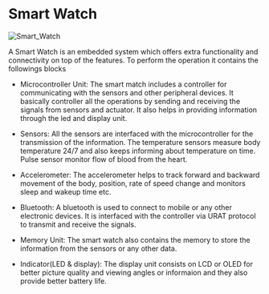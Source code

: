 # Smart Watch

![Smart_Watch](https://user-images.githubusercontent.com/98875082/154545253-2c6e0a31-665d-4931-841d-bd674bbda849.png)

A Smart Watch is an embedded system which offers extra functionality and connectivity on top of the features. To perform the operation it contains the followings blocks

- Microcontroller Unit: The smart match includes a controller for communicating with the sensors and other peripheral devices. It basically controller all the operations by sending and receiving the signals from sensors and actuator. It also helps in providing information through the led and display unit.

- Sensors: All the sensors are interfaced with the microcontroller for the transmission of the information. The temperature sensors measure body temperature 24/7 and also keeps  informing about temperature on time. Pulse sensor monitor flow of blood from the heart.

- Accelerometer: The accelerometer helps to track forward and backward movement of the body, position, rate of speed change and monitors sleep and wakeup time etc.

- Bluetooth: A bluetooth is used to connect to mobile or any other electronic devices. It is interfaced with the controller via URAT protocol to transmit and receive the signals.

- Memory Unit: The smart watch also contains the memory to store the information from the sensors or any other data.

- Indicator(LED & display): The display unit consists on LCD or OLED for better picture quality and viewing angles or informaion and they also provide better battery life.   


